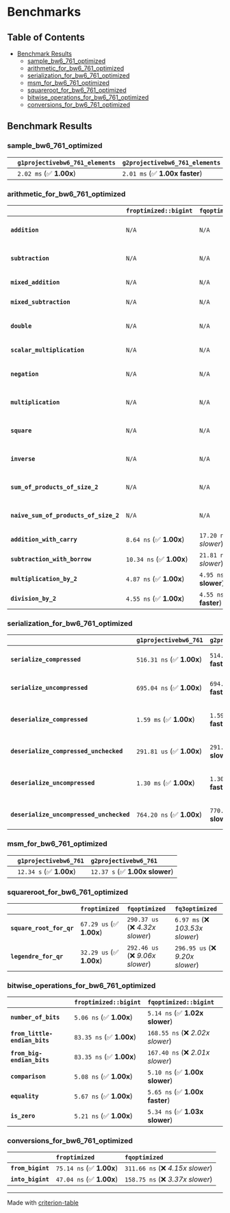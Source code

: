 # Benchmarks

## Table of Contents

- [Benchmark Results](#benchmark-results)
    - [sample_bw6_761_optimized](#sample_bw6_761_optimized)
    - [arithmetic_for_bw6_761_optimized](#arithmetic_for_bw6_761_optimized)
    - [serialization_for_bw6_761_optimized](#serialization_for_bw6_761_optimized)
    - [msm_for_bw6_761_optimized](#msm_for_bw6_761_optimized)
    - [squareroot_for_bw6_761_optimized](#squareroot_for_bw6_761_optimized)
    - [bitwise_operations_for_bw6_761_optimized](#bitwise_operations_for_bw6_761_optimized)
    - [conversions_for_bw6_761_optimized](#conversions_for_bw6_761_optimized)

## Benchmark Results

### sample_bw6_761_optimized

|        | `g1projectivebw6_761_elements`          | `g2projectivebw6_761_elements`           |
|:-------|:----------------------------------------|:---------------------------------------- |
|        | `2.02 ms` (✅ **1.00x**)                 | `2.01 ms` (✅ **1.00x faster**)           |

### arithmetic_for_bw6_761_optimized

|                                       | `froptimized::bigint`          | `fqoptimized::bigint`           | `g1projectivebw6_761`          | `g2projectivebw6_761`          | `fq3optimized`                   | `fq6optimized`                    | `fqoptimized`                     | `froptimized`                      |
|:--------------------------------------|:-------------------------------|:--------------------------------|:-------------------------------|:-------------------------------|:---------------------------------|:----------------------------------|:----------------------------------|:---------------------------------- |
| **`addition`**                        | `N/A`                          | `N/A`                           | `4.83 us` (✅ **1.00x**)        | `4.82 us` (✅ **1.00x faster**) | `77.66 ns` (🚀 **62.17x faster**) | `160.21 ns` (🚀 **30.14x faster**) | `27.71 ns` (🚀 **174.26x faster**) | `12.62 ns` (🚀 **382.62x faster**)  |
| **`subtraction`**                     | `N/A`                          | `N/A`                           | `4.88 us` (✅ **1.00x**)        | `4.89 us` (✅ **1.00x slower**) | `78.32 ns` (🚀 **62.37x faster**) | `152.47 ns` (🚀 **32.04x faster**) | `25.94 ns` (🚀 **188.28x faster**) | `13.36 ns` (🚀 **365.74x faster**)  |
| **`mixed_addition`**                  | `N/A`                          | `N/A`                           | `3.36 us` (✅ **1.00x**)        | `3.36 us` (✅ **1.00x slower**) | `N/A`                            | `N/A`                             | `N/A`                             | `N/A`                              |
| **`mixed_subtraction`**               | `N/A`                          | `N/A`                           | `3.40 us` (✅ **1.00x**)        | `3.41 us` (✅ **1.00x slower**) | `N/A`                            | `N/A`                             | `N/A`                             | `N/A`                              |
| **`double`**                          | `N/A`                          | `N/A`                           | `2.21 us` (✅ **1.00x**)        | `2.21 us` (✅ **1.00x slower**) | `54.47 ns` (🚀 **40.59x faster**) | `119.05 ns` (🚀 **18.57x faster**) | `19.28 ns` (🚀 **114.66x faster**) | `7.13 ns` (🚀 **310.25x faster**)   |
| **`scalar_multiplication`**           | `N/A`                          | `N/A`                           | `1.80 ms` (✅ **1.00x**)        | `1.80 ms` (✅ **1.00x faster**) | `N/A`                            | `N/A`                             | `N/A`                             | `N/A`                              |
| **`negation`**                        | `N/A`                          | `N/A`                           | `N/A`                          | `N/A`                          | `72.05 ns` (❌ *3.80x slower*)    | `120.38 ns` (❌ *6.35x slower*)    | `22.87 ns` (❌ *1.21x slower*)     | `18.97 ns` (✅ **1.00x**)           |
| **`multiplication`**                  | `N/A`                          | `N/A`                           | `N/A`                          | `N/A`                          | `2.47 us` (❌ *32.48x slower*)    | `7.89 us` (❌ *103.80x slower*)    | `313.39 ns` (❌ *4.12x slower*)    | `76.00 ns` (✅ **1.00x**)           |
| **`square`**                          | `N/A`                          | `N/A`                           | `N/A`                          | `N/A`                          | `1.79 us` (❌ *26.88x slower*)    | `5.53 us` (❌ *83.26x slower*)     | `244.55 ns` (❌ *3.68x slower*)    | `66.43 ns` (✅ **1.00x**)           |
| **`inverse`**                         | `N/A`                          | `N/A`                           | `N/A`                          | `N/A`                          | `51.76 us` (❌ *3.56x slower*)    | `60.82 us` (❌ *4.19x slower*)     | `47.52 us` (❌ *3.27x slower*)     | `14.52 us` (✅ **1.00x**)           |
| **`sum_of_products_of_size_2`**       | `N/A`                          | `N/A`                           | `N/A`                          | `N/A`                          | `5.12 us` (❌ *43.69x slower*)    | `16.09 us` (❌ *137.37x slower*)   | `418.44 ns` (❌ *3.57x slower*)    | `117.11 ns` (✅ **1.00x**)          |
| **`naive_sum_of_products_of_size_2`** | `N/A`                          | `N/A`                           | `N/A`                          | `N/A`                          | `5.03 us` (❌ *30.80x slower*)    | `16.13 us` (❌ *98.70x slower*)    | `648.62 ns` (❌ *3.97x slower*)    | `163.42 ns` (✅ **1.00x**)          |
| **`addition_with_carry`**             | `8.64 ns` (✅ **1.00x**)        | `17.20 ns` (❌ *1.99x slower*)   | `N/A`                          | `N/A`                          | `N/A`                            | `N/A`                             | `N/A`                             | `N/A`                              |
| **`subtraction_with_borrow`**         | `10.34 ns` (✅ **1.00x**)       | `21.81 ns` (❌ *2.11x slower*)   | `N/A`                          | `N/A`                          | `N/A`                            | `N/A`                             | `N/A`                             | `N/A`                              |
| **`multiplication_by_2`**             | `4.87 ns` (✅ **1.00x**)        | `4.95 ns` (✅ **1.02x slower**)  | `N/A`                          | `N/A`                          | `N/A`                            | `N/A`                             | `N/A`                             | `N/A`                              |
| **`division_by_2`**                   | `4.55 ns` (✅ **1.00x**)        | `4.55 ns` (✅ **1.00x faster**)  | `N/A`                          | `N/A`                          | `N/A`                            | `N/A`                             | `N/A`                             | `N/A`                              |

### serialization_for_bw6_761_optimized

|                                          | `g1projectivebw6_761`          | `g2projectivebw6_761`            | `froptimized`                       | `fqoptimized`                       | `fq3optimized`                    | `fq6optimized`                    |
|:-----------------------------------------|:-------------------------------|:---------------------------------|:------------------------------------|:------------------------------------|:----------------------------------|:--------------------------------- |
| **`serialize_compressed`**               | `516.31 ns` (✅ **1.00x**)      | `514.48 ns` (✅ **1.00x faster**) | `57.93 ns` (🚀 **8.91x faster**)     | `171.72 ns` (🚀 **3.01x faster**)    | `516.90 ns` (✅ **1.00x slower**)  | `1.08 us` (❌ *2.10x slower*)      |
| **`serialize_uncompressed`**             | `695.04 ns` (✅ **1.00x**)      | `694.49 ns` (✅ **1.00x faster**) | `56.25 ns` (🚀 **12.36x faster**)    | `169.94 ns` (🚀 **4.09x faster**)    | `516.88 ns` (✅ **1.34x faster**)  | `1.08 us` (❌ *1.56x slower*)      |
| **`deserialize_compressed`**             | `1.59 ms` (✅ **1.00x**)        | `1.59 ms` (✅ **1.00x faster**)   | `92.49 ns` (🚀 **17161.27x faster**) | `342.73 ns` (🚀 **4631.20x faster**) | `1.05 us` (🚀 **1507.99x faster**) | `2.10 us` (🚀 **756.23x faster**)  |
| **`deserialize_compressed_unchecked`**   | `291.81 us` (✅ **1.00x**)      | `291.87 us` (✅ **1.00x slower**) | `92.41 ns` (🚀 **3157.76x faster**)  | `342.67 ns` (🚀 **851.58x faster**)  | `1.05 us` (🚀 **277.27x faster**)  | `2.11 us` (🚀 **138.31x faster**)  |
| **`deserialize_uncompressed`**           | `1.30 ms` (✅ **1.00x**)        | `1.30 ms` (✅ **1.00x faster**)   | `92.38 ns` (🚀 **14022.99x faster**) | `344.07 ns` (🚀 **3764.91x faster**) | `1.05 us` (🚀 **1231.11x faster**) | `2.10 us` (🚀 **617.17x faster**)  |
| **`deserialize_uncompressed_unchecked`** | `764.20 ns` (✅ **1.00x**)      | `770.01 ns` (✅ **1.01x slower**) | `92.40 ns` (🚀 **8.27x faster**)     | `342.70 ns` (🚀 **2.23x faster**)    | `1.05 us` (❌ *1.38x slower*)      | `2.10 us` (❌ *2.75x slower*)      |

### msm_for_bw6_761_optimized

|        | `g1projectivebw6_761`          | `g2projectivebw6_761`           |
|:-------|:-------------------------------|:------------------------------- |
|        | `12.34 s` (✅ **1.00x**)        | `12.37 s` (✅ **1.00x slower**)  |

### squareroot_for_bw6_761_optimized

|                          | `froptimized`            | `fqoptimized`                    | `fq3optimized`                    |
|:-------------------------|:-------------------------|:---------------------------------|:--------------------------------- |
| **`square_root_for_qr`** | `67.29 us` (✅ **1.00x**) | `290.37 us` (❌ *4.32x slower*)   | `6.97 ms` (❌ *103.53x slower*)    |
| **`legendre_for_qr`**    | `32.29 us` (✅ **1.00x**) | `292.46 us` (❌ *9.06x slower*)   | `296.95 us` (❌ *9.20x slower*)    |

### bitwise_operations_for_bw6_761_optimized

|                               | `froptimized::bigint`          | `fqoptimized::bigint`             |
|:------------------------------|:-------------------------------|:--------------------------------- |
| **`number_of_bits`**          | `5.06 ns` (✅ **1.00x**)        | `5.14 ns` (✅ **1.02x slower**)    |
| **`from_little-endian_bits`** | `83.35 ns` (✅ **1.00x**)       | `168.55 ns` (❌ *2.02x slower*)    |
| **`from_big-endian_bits`**    | `83.35 ns` (✅ **1.00x**)       | `167.40 ns` (❌ *2.01x slower*)    |
| **`comparison`**              | `5.08 ns` (✅ **1.00x**)        | `5.10 ns` (✅ **1.00x slower**)    |
| **`equality`**                | `5.67 ns` (✅ **1.00x**)        | `5.65 ns` (✅ **1.00x faster**)    |
| **`is_zero`**                 | `5.21 ns` (✅ **1.00x**)        | `5.34 ns` (✅ **1.03x slower**)    |

### conversions_for_bw6_761_optimized

|                   | `froptimized`            | `fqoptimized`                     |
|:------------------|:-------------------------|:--------------------------------- |
| **`from_bigint`** | `75.14 ns` (✅ **1.00x**) | `311.66 ns` (❌ *4.15x slower*)    |
| **`into_bigint`** | `47.04 ns` (✅ **1.00x**) | `158.75 ns` (❌ *3.37x slower*)    |

---
Made with [criterion-table](https://github.com/nu11ptr/criterion-table)


